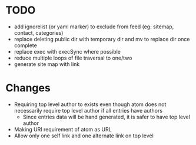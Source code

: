 # TODO

- add ignorelist (or yaml marker) to exclude from feed (eg: sitemap, contact, categories)
- replace deleting public dir with temporary dir and mv to replace dir once complete
- replace exec with execSync where possible
- reduce multiple loops of file traversal to one/two
- generate site map with link

# Changes

- Requiring top level author to exists even though atom does not necessarily require
  top level author if all entries have authors
    - Since entries data will be hand generated, it is safer to have top level
      author
- Making URI requirement of atom as URL
- Allow only one self link and one alternate link on top level